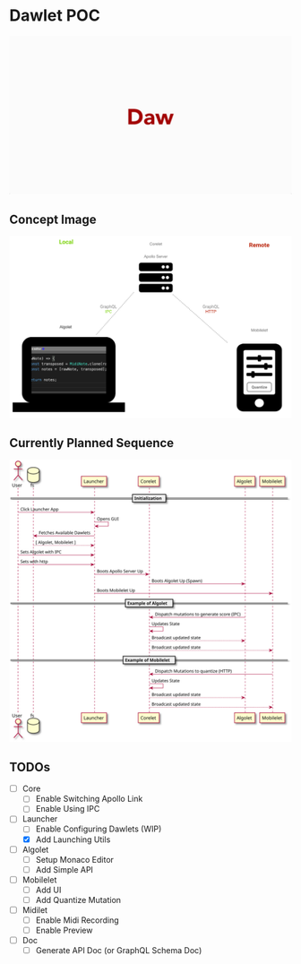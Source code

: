 # Dawlet POC

![dawlet-logo](./assets/dawlet-logo-animation.gif)

## Concept Image

![concept](./assets/dawlet-poc-concept.png)

## Currently Planned Sequence

![sequence](./assets/sequence.svg)

## TODOs

- [ ] Core
  - [ ] Enable Switching Apollo Link
  - [ ] Enable Using IPC
- [ ] Launcher
  - [ ] Enable Configuring Dawlets (WIP)
  - [x] Add Launching Utils
- [ ] Algolet
  - [ ] Setup Monaco Editor
  - [ ] Add Simple API
- [ ] Mobilelet
  - [ ] Add UI
  - [ ] Add Quantize Mutation
- [ ] Midilet
  - [ ] Enable Midi Recording
  - [ ] Enable Preview
- [ ] Doc
  - [ ] Generate API Doc (or GraphQL Schema Doc)
